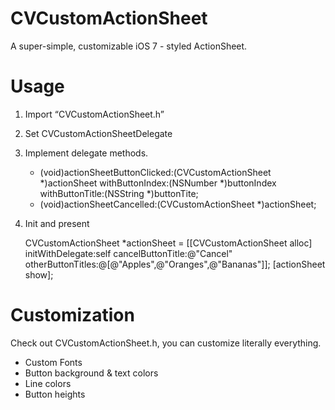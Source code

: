 CVCustomActionSheet
===================

A super-simple, customizable iOS 7 - styled ActionSheet.

Usage
===================

1. Import “CVCustomActionSheet.h”
2. Set CVCustomActionSheetDelegate
3. Implement delegate methods.

	- (void)actionSheetButtonClicked:(CVCustomActionSheet *)actionSheet withButtonIndex:(NSNumber *)buttonIndex withButtonTitle:(NSString *)buttonTite;
	- (void)actionSheetCancelled:(CVCustomActionSheet *)actionSheet;

4. Init and present

	CVCustomActionSheet *actionSheet = [[CVCustomActionSheet alloc] initWithDelegate:self cancelButtonTitle:@"Cancel" otherButtonTitles:@[@"Apples",@"Oranges",@"Bananas"]];
	[actionSheet show];


Customization
===================

Check out CVCustomActionSheet.h, you can customize literally everything. 

- Custom Fonts
- Button background & text colors
- Line colors
- Button heights